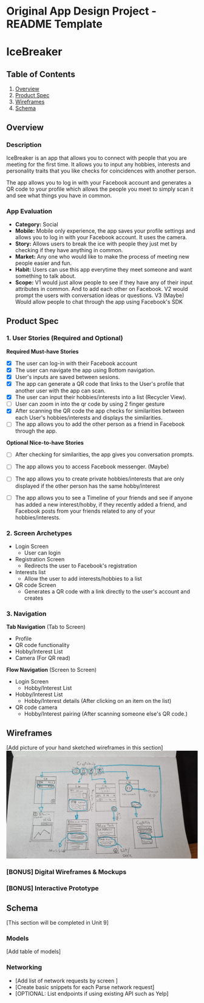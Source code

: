 Original App Design Project - README Template
===

# IceBreaker

## Table of Contents
1. [Overview](#Overview)
1. [Product Spec](#Product-Spec)
1. [Wireframes](#Wireframes)
2. [Schema](#Schema)

## Overview
### Description
IceBreaker is an app that allows you to connect with people that you are meeting for the first time. It allows you to input any hobbies, interests and personality traits that you like checks for coincidences with another person. 

The app allows you to log in with your Facebook account and generates a QR code to your profile which allows the people you meet to simply scan it and see what things you have in common.

### App Evaluation

- **Category:** Social
- **Mobile:** Mobile only experience, the app saves your profile settings and allows you to log in with your Facebook account. It uses the camera.
- **Story:** Allows users to break the ice with people they just met by checking if they have anything in common.
- **Market:** Any one who would like to make the process of meeting new people easier and fun.
- **Habit:** Users can use this app everytime they meet someone and want something to talk about.
- **Scope:** V1 would just allow people to see if they have any of their input attributes in common. And to add each other on Facebook. V2 would prompt the users with conversation ideas or questions. V3 (Maybe) Would allow people to chat through the app using Facebook's SDK

## Product Spec

### 1. User Stories (Required and Optional)

**Required Must-have Stories**


* [x] The user can log-in with their Facebook account
* [x] The user can navigate the app using Bottom navigation.
* [x] User's inputs are saved between sesions.
* [x] The app can generate a QR code that links to the User's profile that another user with the app can scan.
* [x] The user can input their hobbies/interests into a list (Recycler View).
* [ ] User can zoom in into the qr code by using 2 finger gesture
* [x] After scanning the QR code the app checks for similarities between each User's hobbies/interests and displays the similarities.
* [ ] The app allows you to add the other person as a friend in Facebook through the app.

**Optional Nice-to-have Stories**


* [ ] After checking for similarities, the app gives you conversation prompts.
* [ ] The app allows you to access Facebook messenger. (Maybe)
* [ ] The app allows you to create private hobbies/interests that are only displayed if the other person has the same hobby/interest
* [ ] The app allows you to see a Timeline of your friends and see if anyone has added a new interest/hobby, if they recently added a friend, and Facebook posts from your friends related to any of your hobbies/interests.


### 2. Screen Archetypes

* Login Screen
   * User can login
* Registration Screen
   * Redirects the user to Facebook's registration
* Interests list
    * Allow the user to add interests/hobbies to a list
* QR code Screen
    * Generates a QR code with a link directly to the user's account and creates 

### 3. Navigation

**Tab Navigation** (Tab to Screen)


* Profile
* QR code functionality
* Hobby/Interest List
* Camera (For QR read)


**Flow Navigation** (Screen to Screen)

* Login Screen
   * Hobby/Interest List
* Hobby/Interest List
   * Hobby/Interest details (After clicking on an item on the list)
* QR code camera
    * Hobby/Interest pairing (After scanning someone else's QR code.) 

## Wireframes
[Add picture of your hand sketched wireframes in this section]
<img src="https://github.com/PrimebIue/FBU_Final_APP/blob/main/CryptoHub_Wirefram.jpeg" width=600>

### [BONUS] Digital Wireframes & Mockups

### [BONUS] Interactive Prototype

## Schema 
[This section will be completed in Unit 9]
### Models
[Add table of models]
### Networking
- [Add list of network requests by screen ]
- [Create basic snippets for each Parse network request]
- [OPTIONAL: List endpoints if using existing API such as Yelp]
